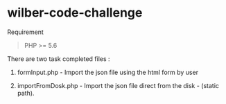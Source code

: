 # wilber-code-challenge

Requirement
  > PHP >= 5.6
  
There are two task completed files :

  1. formInput.php 
    - Import the json file using the html form by user
   
  2. importFromDosk.php
    - Import the json file direct from the disk - (static path).
